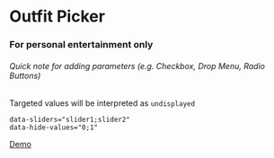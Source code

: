 # Outfit Picker

### For personal entertainment only

###### Quick note for adding parameters (e.g. Checkbox, Drop Menu, Radio Buttons)

Targeted values will be interpreted as ```undisplayed```

```
data-sliders="slider1;slider2" 
data-hide-values="0;1"
```
[Demo](https://wdhq.github.io/outfit-picker/)
